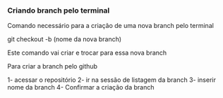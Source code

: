 ### Criando branch pelo terminal 

Comando necessário para a criação de uma nova branch pelo terminal 

git checkout -b (nome da nova branch)

Este comando vai criar e trocar para essa nova branch

Para criar a branch pelo github 

1- acessar o repositório
2- ir na sessão de listagem da branch
3- inserir nome da branch
4- Confirmar a criação da branch